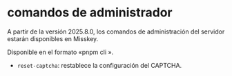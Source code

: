 # comandos de administrador

A partir de la versión 2025.8.0, los comandos de administración del servidor estarán disponibles en Misskey.

Disponible en el formato «pnpm cli <comando>».

- `reset-captcha`: restablece la configuración del CAPTCHA.
